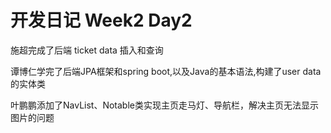 # 开发日记 Week2 Day2

施超完成了后端 ticket data 插入和查询

谭博仁学完了后端JPA框架和spring boot,以及Java的基本语法,构建了user data的实体类

叶鹏鹏添加了NavList、Notable类实现主页走马灯、导航栏，解决主页无法显示图片的问题
